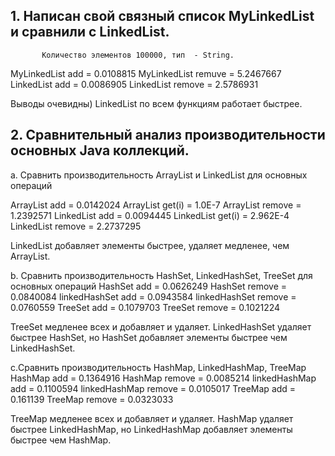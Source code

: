 ## 1. Написан свой связный список MyLinkedList и сравнили с LinkedList.

           Количество элементов 100000, тип  - String.
 MyLinkedList add = 0.0108815 
 MyLinkedList remuve = 5.2467667
 LinkedList add = 0.0086905
 LinkedList remove = 2.5786931
 
 Выводы очевидны)  LinkedList по всем функциям работает быстрее.

## 2. Сравнительный анализ производительности основных Java коллекций.

 a. Сравнить производительность ArrayList и LinkedList для основных операций

 ArrayList add = 0.0142024 
 ArrayList get(i) = 1.0E-7 
 ArrayList remove = 1.2392571 
 LinkedList add = 0.0094445
 LinkedList get(i) = 2.962E-4
 LinkedList remove = 2.2737295

 LinkedList добавляет элементы быстрее, удаляет медленее, чем ArrayList.

 b. Сравнить производительность HashSet, LinkedHashSet, TreeSet для основных операций
  HashSet add = 0.0626249
  HashSet remove = 0.0840084
  linkedHashSet add = 0.0943584
  linkedHashSet remove = 0.0760559
  TreeSet add = 0.1079703
  TreeSet remove = 0.1021224

TreeSet медленее всех и добавляет и удаляет. LinkedHashSet удаляет быстрее HashSet, но
HashSet добавляет элементы быстрее чем LinkedHashSet.

 c.Сравнить производительность HashMap, LinkedHashMap, TreeMap
  HashMap add = 0.1364916
  HashMap remove = 0.0085214
  linkedHashMap add = 0.1100594
  linkedHashMap remove = 0.0105017
  TreeMap add = 0.161139
  TreeMap remove = 0.0323033

TreeMap медленее всех и добавляет и удаляет. HashMap удаляет быстрее LinkedHashMap, но
LinkedHashMap добавляет элементы быстрее чем HashMap.
